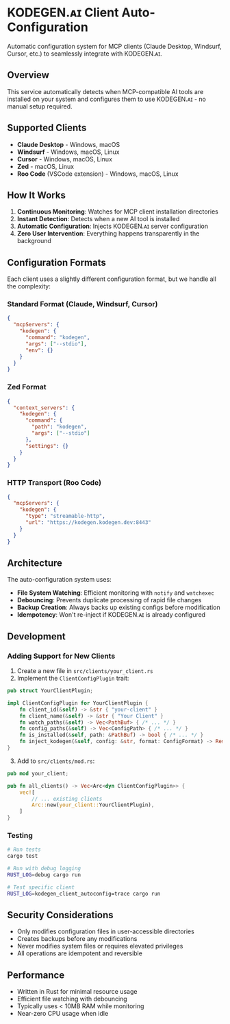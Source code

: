 # KODEGEN.ᴀɪ Client Auto-Configuration

Automatic configuration system for MCP clients (Claude Desktop, Windsurf, Cursor, etc.) to seamlessly integrate with KODEGEN.ᴀɪ.

## Overview

This service automatically detects when MCP-compatible AI tools are installed on your system and configures them to use KODEGEN.ᴀɪ - no manual setup required.

## Supported Clients

- **Claude Desktop** - Windows, macOS
- **Windsurf** - Windows, macOS, Linux  
- **Cursor** - Windows, macOS, Linux
- **Zed** - macOS, Linux
- **Roo Code** (VSCode extension) - Windows, macOS, Linux

## How It Works

1. **Continuous Monitoring**: Watches for MCP client installation directories
2. **Instant Detection**: Detects when a new AI tool is installed
3. **Automatic Configuration**: Injects KODEGEN.ᴀɪ server configuration
4. **Zero User Intervention**: Everything happens transparently in the background

## Configuration Formats

Each client uses a slightly different configuration format, but we handle all the complexity:

### Standard Format (Claude, Windsurf, Cursor)
```json
{
  "mcpServers": {
    "kodegen": {
      "command": "kodegen",
      "args": ["--stdio"],
      "env": {}
    }
  }
}
```

### Zed Format
```json
{
  "context_servers": {
    "kodegen": {
      "command": {
        "path": "kodegen",
        "args": ["--stdio"]
      },
      "settings": {}
    }
  }
}
```

### HTTP Transport (Roo Code)
```json
{
  "mcpServers": {
    "kodegen": {
      "type": "streamable-http",
      "url": "https://kodegen.kodegen.dev:8443"
    }
  }
}
```

## Architecture

The auto-configuration system uses:
- **File System Watching**: Efficient monitoring with `notify` and `watchexec`
- **Debouncing**: Prevents duplicate processing of rapid file changes
- **Backup Creation**: Always backs up existing configs before modification
- **Idempotency**: Won't re-inject if KODEGEN.ᴀɪ is already configured

## Development

### Adding Support for New Clients

1. Create a new file in `src/clients/your_client.rs`
2. Implement the `ClientConfigPlugin` trait:

```rust
pub struct YourClientPlugin;

impl ClientConfigPlugin for YourClientPlugin {
    fn client_id(&self) -> &str { "your-client" }
    fn client_name(&self) -> &str { "Your Client" }
    fn watch_paths(&self) -> Vec<PathBuf> { /* ... */ }
    fn config_paths(&self) -> Vec<ConfigPath> { /* ... */ }
    fn is_installed(&self, path: &PathBuf) -> bool { /* ... */ }
    fn inject_kodegen(&self, config: &str, format: ConfigFormat) -> Result<String> { /* ... */ }
}
```

3. Add to `src/clients/mod.rs`:
```rust
pub mod your_client;

pub fn all_clients() -> Vec<Arc<dyn ClientConfigPlugin>> {
    vec![
        // ... existing clients
        Arc::new(your_client::YourClientPlugin),
    ]
}
```

### Testing

```bash
# Run tests
cargo test

# Run with debug logging
RUST_LOG=debug cargo run

# Test specific client
RUST_LOG=kodegen_client_autoconfig=trace cargo run
```

## Security Considerations

- Only modifies configuration files in user-accessible directories
- Creates backups before any modifications
- Never modifies system files or requires elevated privileges
- All operations are idempotent and reversible

## Performance

- Written in Rust for minimal resource usage
- Efficient file watching with debouncing
- Typically uses < 10MB RAM while monitoring
- Near-zero CPU usage when idle